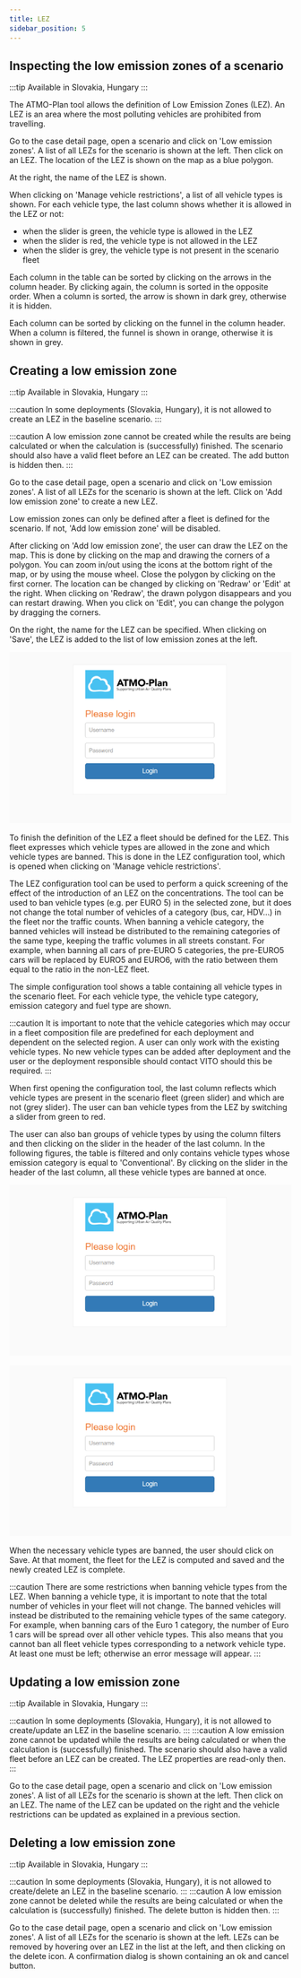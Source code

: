 ```yaml
---
title: LEZ
sidebar_position: 5
---
```


## Inspecting the low emission zones of a scenario

:::tip Available in Slovakia, Hungary
:::

The ATMO-Plan tool allows the definition of Low Emission Zones (LEZ). An LEZ is an area where the most polluting vehicles are prohibited from travelling.

Go to the case detail page, open a scenario and click on 'Low emission zones'. A list of all LEZs for the scenario is shown at the left. Then click on an LEZ. The location of the LEZ is shown on the map as a blue polygon.

At the right, the name of the LEZ is shown.

When clicking on 'Manage vehicle restrictions', a list of all vehicle types is shown. For each vehicle type, the last column shows whether it is allowed in the LEZ or not:

- when the slider is green, the vehicle type is allowed in the LEZ
- when the slider is red, the vehicle type is not allowed in the LEZ
- when the slider is grey, the vehicle type is not present in the scenario fleet

Each column in the table can be sorted by clicking on the arrows in the column header. By clicking again, the column is sorted in the opposite order. When a column is sorted, the arrow is shown in dark grey, otherwise it is hidden.

Each column can be sorted by clicking on the funnel in the column header. When a column is filtered, the funnel is shown in orange, otherwise it is shown in grey.

## Creating a low emission zone

:::tip Available in Slovakia, Hungary
:::

:::caution
In some deployments (Slovakia, Hungary), it is not allowed to create an LEZ in the baseline scenario.
:::

:::caution
A low emission zone cannot be created while the results are being calculated or when the calculation is (successfully) finished. The scenario should also have a valid fleet before an LEZ can be created. The add button is hidden then.
:::

Go to the case detail page, open a scenario and click on 'Low emission zones'. A list of all LEZs for the scenario is shown at the left. Click on 'Add low emission zone' to create a new LEZ.

Low emission zones can only be defined after a fleet is defined for the scenario. If not, 'Add low emission zone' will be disabled.

After clicking on 'Add low emission zone', the user can draw the LEZ on the map. This is done by clicking on the map and drawing the corners of a polygon. You can zoom in/out using the icons at the bottom right of the map, or by using the mouse wheel. Close the polygon by clicking on the first corner. The location can be changed by clicking on 'Redraw' or 'Edit' at the right. When clicking on 'Redraw', the drawn polygon disappears and you can restart drawing. When you click on 'Edit', you can change the polygon by dragging the corners.

On the right, the name for the LEZ can be specified. When clicking on 'Save', the LEZ is added to the list of low emission zones at the left.

![Login](./images/login.png)

To finish the definition of the LEZ a fleet should be defined for the LEZ. This fleet expresses which vehicle types are allowed in the zone and which vehicle types are banned. This is done in the LEZ configuration tool, which is opened when clicking on 'Manage vehicle restrictions'.

The LEZ configuration tool can be used to perform a quick screening of the effect of the introduction of an LEZ on the concentrations. The tool can be used to ban vehicle types (e.g. per EURO 5) in the selected zone, but it does not change the total number of vehicles of a category (bus, car, HDV…) in the fleet nor the traffic counts. When banning a vehicle category, the banned vehicles will instead be distributed to the remaining categories of the same type, keeping the traffic volumes in all streets constant. For example, when banning all cars of pre-EURO 5 categories, the pre-EURO5 cars will be replaced by EURO5 and EURO6, with the ratio between them equal to the ratio in the non-LEZ fleet.

The simple configuration tool shows a table containing all vehicle types in the scenario fleet. For each vehicle type, the vehicle type category, emission category and fuel type are shown.

:::caution
It is important to note that the vehicle categories which may occur in a fleet composition file are predefined for each deployment and dependent on the selected region. A user can only work with the existing vehicle types. No new vehicle types can be added after deployment and the user or the deployment responsible should contact VITO should this be required.
:::

When first opening the configuration tool, the last column reflects which vehicle types are present in the scenario fleet (green slider) and which are not (grey slider). The user can ban vehicle types from the LEZ by switching a slider from green to red.

The user can also ban groups of vehicle types by using the column filters and then clicking on the slider in the header of the last column. In the following figures, the table is filtered and only contains vehicle types whose emission category is equal to 'Conventional'. By clicking on the slider in the header of the last column, all these vehicle types are banned at once.

![Login](./images/login.png)

![Login](./images/login.png)

When the necessary vehicle types are banned, the user should click on Save. At that moment, the fleet for the LEZ is computed and saved and the newly created LEZ is complete.

:::caution
There are some restrictions when banning vehicle types from the LEZ. When banning a vehicle type, it is important to note that the total number of vehicles in your fleet will not change. The banned vehicles will instead be distributed to the remaining vehicle types of the same category. For example, when banning cars of the Euro 1 category, the number of Euro 1 cars will be spread over all other vehicle types. This also means that you cannot ban all fleet vehicle types corresponding to a network vehicle type. At least one must be left; otherwise an error message will appear.
:::

## Updating a low emission zone

:::tip Available in Slovakia, Hungary
:::

:::caution
In some deployments (Slovakia, Hungary), it is not allowed to create/update an LEZ in the baseline scenario.
:::
:::caution
A low emission zone cannot be updated while the results are being calculated or when the calculation is (successfully) finished. The scenario should also have a valid fleet before an LEZ can be created. The LEZ properties are read-only then.
:::

Go to the case detail page, open a scenario and click on 'Low emission zones'. A list of all LEZs for the scenario is shown at the left. Then click on an LEZ. The name of the LEZ can be updated on the right and the vehicle restrictions can be updated as explained in a previous section.

## Deleting a low emission zone

:::tip Available in Slovakia, Hungary
:::

:::caution
In some deployments (Slovakia, Hungary), it is not allowed to create/delete an LEZ in the baseline scenario.
:::
:::caution
A low emission zone cannot be deleted while the results are being calculated or when the calculation is (successfully) finished. The delete button is hidden then.
:::

Go to the case detail page, open a scenario and click on 'Low emission zones'. A list of all LEZs for the scenario is shown at the left. LEZs can be removed by hovering over an LEZ in the list at the left, and then clicking on the delete icon. A confirmation dialog is shown containing an ok and cancel button.
